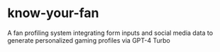 # know-your-fan
A fan profiling system integrating form inputs and social media data to generate personalized gaming profiles via GPT-4 Turbo
